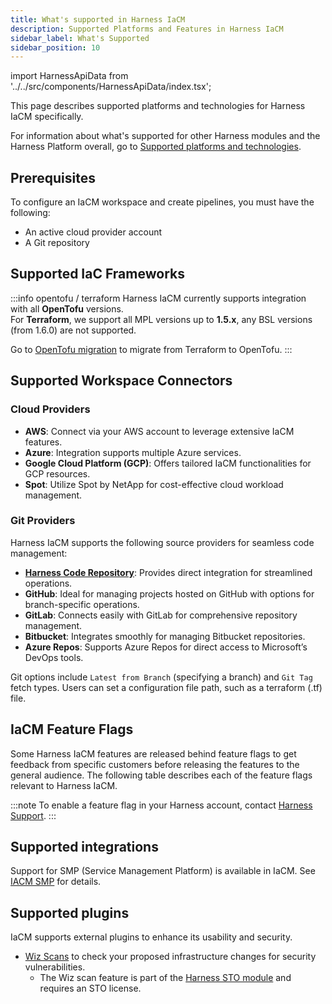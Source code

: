 ```yaml
---
title: What's supported in Harness IaCM
description: Supported Platforms and Features in Harness IaCM
sidebar_label: What's Supported
sidebar_position: 10
---
```


import HarnessApiData from '../../src/components/HarnessApiData/index.tsx';

This page describes supported platforms and technologies for Harness IaCM specifically.

For information about what's supported for other Harness modules and the Harness Platform overall, go to [Supported platforms and technologies](https://developer.harness.io/docs/platform/platform-whats-supported/).

## Prerequisites
To configure an IaCM workspace and create pipelines, you must have the following:
- An active cloud provider account
- A Git repository

## Supported IaC Frameworks
:::info opentofu / terraform
Harness IaCM currently supports integration with all **OpenTofu** versions<HarnessApiData
    query="https://app.harness.io/gateway/iacm/api/provisioners/supported/opentofu"
    token="process.env.HARNESS_GENERIC_READ_ONLY_KEY"
    fallback=""
    parse='.[-1] | " (latest: v\(.))"'></HarnessApiData>.  
 For **Terraform**, we support all MPL versions up to **1.5.x**, any BSL versions (from 1.6.0) are not supported.

 Go to [OpenTofu migration](https://opentofu.org/docs/intro/migration/) to migrate from Terraform to OpenTofu.
:::

## Supported Workspace Connectors
### Cloud Providers
- **AWS**: Connect via your AWS account to leverage extensive IaCM features.
- **Azure**: Integration supports multiple Azure services.
- **Google Cloud Platform (GCP)**: Offers tailored IaCM functionalities for GCP resources.
- **Spot**: Utilize Spot by NetApp for cost-effective cloud workload management.

### Git Providers
Harness IaCM supports the following source providers for seamless code management:
- **[Harness Code Repository](/docs/code-repository)**: Provides direct integration for streamlined operations.
- **GitHub**: Ideal for managing projects hosted on GitHub with options for branch-specific operations.
- **GitLab**: Connects easily with GitLab for comprehensive repository management.
- **Bitbucket**: Integrates smoothly for managing Bitbucket repositories.
- **Azure Repos**: Supports Azure Repos for direct access to Microsoft’s DevOps tools.

Git options include `Latest from Branch` (specifying a branch) and `Git Tag` fetch types. Users can set a configuration file path, such as a terraform (.tf) file.
 
## IaCM Feature Flags
Some Harness IaCM features are released behind feature flags to get feedback from specific customers before releasing the features to the general audience.
The following table describes each of the feature flags relevant to Harness IaCM.

:::note
To enable a feature flag in your Harness account, contact [Harness Support](mailto:support@harness.io).
:::

## Supported integrations
Support for SMP (Service Management Platform) is available in IaCM. See [IACM SMP](/docs/infra-as-code-management/manage-projects/iacm-smp) for details.

## Supported plugins

IaCM supports external plugins to enhance its usability and security. 
- [Wiz Scans](https://developer.harness.io/docs/security-testing-orchestration/sto-techref-category/wiz/iac-scans-with-wiz) to check your proposed infrastructure changes for security vulnerabilities. 
    - The Wiz scan feature is part of the [Harness STO module](https://developer.harness.io/docs/security-testing-orchestration) and requires an STO license.